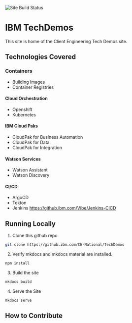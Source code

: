 ![Site Build Status](https://v3.travis.ibm.com/CE-National/TechDemos.svg?token=V6dcVopze9yqKkTJxFzN&branch=main)

# IBM TechDemos

This site is home of the Client Engineering Tech Demos site.

## Technologies Covered

### Containers

- Building Images
- Container Registries

#### Cloud Orchestration

- Openshift
- Kubernetes

#### IBM Cloud Paks

- CloudPak for Business Automation
- CloudPak for Data
- CloudPak for Integration

#### Watson Services

- Watson Assistant
- Watson Discovery

#### CI/CD

- ArgoCD
- Tekton
- Jenkins https://github.ibm.com/Vibe/Jenkins-CICD

## Running Locally

1. Clone this github repo

```bash
git clone https://github.ibm.com/CE-National/TechDemos
```

2. Verify mkdocs and mkdocs material are installed.

```bash
npm install
```

3. Build the site

```bash
mkdocs build
```

4. Serve the Site

```bash
mkdocs serve
```

## How to Contribute
